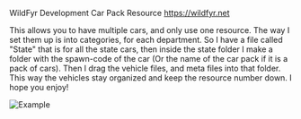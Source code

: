 WildFyr Development Car Pack Resource
https://wildfyr.net

This allows you to have multiple cars, and only use one resource.
The way I set them up is into categories, for each department. So I have a file called "State" that is for all the state cars, then inside the state folder I make a folder with the spawn-code of the car (Or the name of the car pack if it is a pack of cars). Then I drag the vehicle files, and meta files into that folder.
This way the vehicles stay organized and keep the resource number down. I hope you enjoy!

![Example](https://cdn.wildfyr.net/u/2025-04-03_19:02:17.png)
